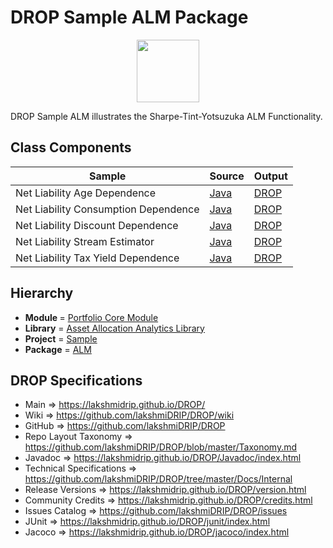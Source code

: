 # DROP Sample ALM Package

<p align="center"><img src="https://github.com/lakshmiDRIP/DROP/blob/master/DRIP_Logo.gif?raw=true" width="100"></p>

DROP Sample ALM illustrates the Sharpe-Tint-Yotsuzuka ALM Functionality.


## Class Components

 |                Sample                | Source | Output |
 |--------------------------------------|--------|--------|
 | Net Liability Age Dependence         |  [Java](https://github.com/lakshmiDRIP/DROP/tree/master/src/main/java/org/drip/sample/alm/NetLiabilityCliffDependence.java)  |  [DROP](https://github.com/lakshmiDRIP/DROP/blob/master/drop/org/drip/sample/alm/NetLiabilityCliffDependence.drop)  |
 | Net Liability Consumption Dependence |  [Java](https://github.com/lakshmiDRIP/DROP/tree/master/src/main/java/org/drip/sample/alm/NetLiabilityConsumptionDependence.java)  |  [DROP](https://github.com/lakshmiDRIP/DROP/blob/master/drop/org/drip/sample/alm/NetLiabilityConsumptionDependence.drop)  |
 | Net Liability Discount Dependence    |  [Java](https://github.com/lakshmiDRIP/DROP/tree/master/src/main/java/org/drip/sample/alm/NetLiabilityDiscountDependence.java)  |  [DROP](https://github.com/lakshmiDRIP/DROP/blob/master/drop/org/drip/sample/alm/NetLiabilityDiscountDependence.drop)  |
 | Net Liability Stream Estimator       |  [Java](https://github.com/lakshmiDRIP/DROP/tree/master/src/main/java/org/drip/sample/alm/NetLiabilityStreamEstimator.java)  |  [DROP](https://github.com/lakshmiDRIP/DROP/blob/master/drop/org/drip/sample/alm/NetLiabilityStreamEstimator.drop)  |
 | Net Liability Tax Yield Dependence   |  [Java](https://github.com/lakshmiDRIP/DROP/tree/master/src/main/java/org/drip/sample/alm/NetLiabilityTaxYieldDependence.java)  |  [DROP](https://github.com/lakshmiDRIP/DROP/blob/master/drop/org/drip/sample/alm/NetLiabilityTaxYieldDependence.drop)  |


## Hierarchy

 <ul>
	<li><b>Module </b> = <a href = "https://github.com/lakshmiDRIP/DROP/tree/master/PortfolioCore.md">Portfolio Core Module</a></li>
	<li><b>Library</b> = <a href = "https://github.com/lakshmiDRIP/DROP/tree/master/AssetAllocationAnalyticsLibrary.md">Asset Allocation Analytics Library</a></li>
	<li><b>Project</b> = <a href = "https://github.com/lakshmiDRIP/DROP/tree/master/src/main/java/org/drip/sample/README.md">Sample</a></li>
	<li><b>Package</b> = <a href = "https://github.com/lakshmiDRIP/DROP/tree/master/src/main/java/org/drip/sample/alm/README.md">ALM</a></li>
 </ul>


## DROP Specifications

 * Main                     => https://lakshmidrip.github.io/DROP/
 * Wiki                     => https://github.com/lakshmiDRIP/DROP/wiki
 * GitHub                   => https://github.com/lakshmiDRIP/DROP
 * Repo Layout Taxonomy     => https://github.com/lakshmiDRIP/DROP/blob/master/Taxonomy.md
 * Javadoc                  => https://lakshmidrip.github.io/DROP/Javadoc/index.html
 * Technical Specifications => https://github.com/lakshmiDRIP/DROP/tree/master/Docs/Internal
 * Release Versions         => https://lakshmidrip.github.io/DROP/version.html
 * Community Credits        => https://lakshmidrip.github.io/DROP/credits.html
 * Issues Catalog           => https://github.com/lakshmiDRIP/DROP/issues
 * JUnit                    => https://lakshmidrip.github.io/DROP/junit/index.html
 * Jacoco                   => https://lakshmidrip.github.io/DROP/jacoco/index.html
